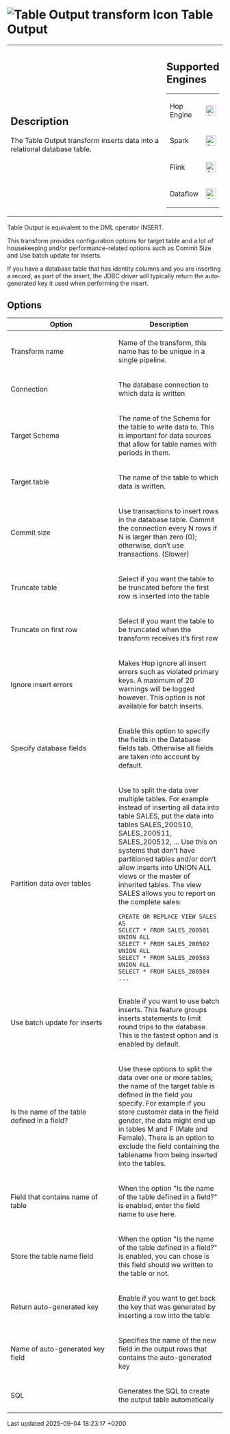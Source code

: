 <div id="header">

# <span class="image image-doc-icon">![Table Output transform Icon](../assets/images/transforms/icons/tableoutput.svg)</span> Table Output

</div>

<div id="content">

<div id="preamble">

<div class="sectionbody">

<table>
<colgroup>
<col style="width: 75%" />
<col style="width: 25%" />
</colgroup>
<tbody>
<tr class="odd">
<td><div class="content">
<div class="sect1">
<h2 id="_description">Description</h2>
<div class="sectionbody">
<div class="paragraph">
<p>The Table Output transform inserts data into a relational database table.</p>
</div>
</div>
</div>
</div></td>
<td><div class="content">
<div class="sect1">
<h2 id="_supported_engines">Supported Engines</h2>
<div class="sectionbody">
<table>
<tbody>
<tr class="odd">
<td><p>Hop Engine</p></td>
<td><div class="content">
<div class="paragraph">
<p><span class="image"><img src="../assets/images/check_mark.svg" alt="Supported" width="24" /></span></p>
</div>
</div></td>
</tr>
<tr class="even">
<td><p>Spark</p></td>
<td><div class="content">
<div class="paragraph">
<p><span class="image"><img src="../assets/images/check_mark.svg" alt="Supported" width="24" /></span></p>
</div>
</div></td>
</tr>
<tr class="odd">
<td><p>Flink</p></td>
<td><div class="content">
<div class="paragraph">
<p><span class="image"><img src="../assets/images/check_mark.svg" alt="Supported" width="24" /></span></p>
</div>
</div></td>
</tr>
<tr class="even">
<td><p>Dataflow</p></td>
<td><div class="content">
<div class="paragraph">
<p><span class="image"><img src="../assets/images/check_mark.svg" alt="Supported" width="24" /></span></p>
</div>
</div></td>
</tr>
</tbody>
</table>
</div>
</div>
</div></td>
</tr>
</tbody>
</table>

<div class="paragraph">

Table Output is equivalent to the DML operator INSERT.

</div>

<div class="paragraph">

This transform provides configuration options for target table and a lot of housekeeping and/or performance-related options such as Commit Size and Use batch update for inserts.

</div>

<div class="paragraph">

If you have a database table that has identity columns and you are inserting a record, as part of the insert, the JDBC driver will typically return the auto-generated key it used when performing the insert.

</div>

</div>

</div>

<div class="sect1">

## Options

<div class="sectionbody">

<table>
<colgroup>
<col style="width: 50%" />
<col style="width: 50%" />
</colgroup>
<thead>
<tr class="header">
<th>Option</th>
<th>Description</th>
</tr>
</thead>
<tbody>
<tr class="odd">
<td><p>Transform name</p></td>
<td><p>Name of the transform, this name has to be unique in a single pipeline.</p></td>
</tr>
<tr class="even">
<td><p>Connection</p></td>
<td><p>The database connection to which data is written</p></td>
</tr>
<tr class="odd">
<td><p>Target Schema</p></td>
<td><p>The name of the Schema for the table to write data to. This is important for data sources that allow for table names with periods in them.</p></td>
</tr>
<tr class="even">
<td><p>Target table</p></td>
<td><p>The name of the table to which data is written.</p></td>
</tr>
<tr class="odd">
<td><p>Commit size</p></td>
<td><p>Use transactions to insert rows in the database table. Commit the connection every N rows if N is larger than zero (0); otherwise, don’t use transactions. (Slower)</p></td>
</tr>
<tr class="even">
<td><p>Truncate table</p></td>
<td><p>Select if you want the table to be truncated before the first row is inserted into the table</p></td>
</tr>
<tr class="odd">
<td><p>Truncate on first row</p></td>
<td><p>Select if you want the table to be truncated when the transform receives it’s first row</p></td>
</tr>
<tr class="even">
<td><p>Ignore insert errors</p></td>
<td><p>Makes Hop ignore all insert errors such as violated primary keys. A maximum of 20 warnings will be logged however. This option is not available for batch inserts.</p></td>
</tr>
<tr class="odd">
<td><p>Specify database fields</p></td>
<td><p>Enable this option to specify the fields in the Database fields tab. Otherwise all fields are taken into account by default.</p></td>
</tr>
<tr class="even">
<td><p>Partition data over tables</p></td>
<td><div class="content">
<div class="paragraph">
<p>Use to split the data over multiple tables. For example instead of inserting all data into table SALES, put the data into tables SALES_200510, SALES_200511, SALES_200512, …​ Use this on systems that don’t have partitioned tables and/or don’t allow inserts into UNION ALL views or the master of inherited tables. The view SALES allows you to report on the complete sales:</p>
</div>
<div class="listingblock">
<div class="content">
<pre class="highlight"><code>CREATE OR REPLACE VIEW SALES AS
SELECT * FROM SALES_200501
UNION ALL
SELECT * FROM SALES_200502
UNION ALL
SELECT * FROM SALES_200503
UNION ALL
SELECT * FROM SALES_200504
...</code></pre>
</div>
</div>
</div></td>
</tr>
<tr class="odd">
<td><p>Use batch update for inserts</p></td>
<td><p>Enable if you want to use batch inserts. This feature groups inserts statements to limit round trips to the database. This is the fastest option and is enabled by default.</p></td>
</tr>
<tr class="even">
<td><p>Is the name of the table defined in a field?</p></td>
<td><p>Use these options to split the data over one or more tables; the name of the target table is defined in the field you specify. For example if you store customer data in the field gender, the data might end up in tables M and F (Male and Female). There is an option to exclude the field containing the tablename from being inserted into the tables.</p></td>
</tr>
<tr class="odd">
<td><p>Field that contains name of table</p></td>
<td><p>When the option &quot;Is the name of the table defined in a field?&quot; is enabled, enter the field name to use here.</p></td>
</tr>
<tr class="even">
<td><p>Store the table name field</p></td>
<td><p>When the option &quot;Is the name of the table defined in a field?&quot; is enabled, you can chose is this field should we written to the table or not.</p></td>
</tr>
<tr class="odd">
<td><p>Return auto-generated key</p></td>
<td><p>Enable if you want to get back the key that was generated by inserting a row into the table</p></td>
</tr>
<tr class="even">
<td><p>Name of auto-generated key field</p></td>
<td><p>Specifies the name of the new field in the output rows that contains the auto-generated key</p></td>
</tr>
<tr class="odd">
<td><p>SQL</p></td>
<td><p>Generates the SQL to create the output table automatically</p></td>
</tr>
</tbody>
</table>

</div>

</div>

</div>

<div id="footer">

<div id="footer-text">

Last updated 2025-09-04 18:23:17 +0200

</div>

</div>
